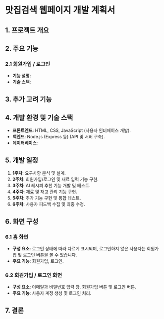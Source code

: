 # 맛집검색 웹페이지 개발 계획서

## 1. 프로젝트 개요

## 2. 주요 기능

### 2.1 회원가입 / 로그인

- **기능 설명**:
- **기술 스택**:

## 3. 추가 고려 기능

## 4. 개발 환경 및 기술 스택

- **프론트엔드**: HTML, CSS, JavaScript (사용자 인터페이스 개발).
- **백엔드**: Node.js (Express 등) (API 및 서버 구축).
- **데이터베이스**:

## 5. 개발 일정

1. **1주차**: 요구사항 분석 및 설계.
2. **2주차**: 회원가입/로그인 및 재료 입력 기능 구현.
3. **3주차**: AI 레시피 추천 기능 개발 및 테스트.
4. **4주차**: 재료 및 재고 관리 기능 구현.
5. **5주차**: 추가 기능 구현 및 통합 테스트.
6. **6주차**: 사용자 피드백 수집 및 최종 수정.

## 6. 화면 구성

### 6.1 홈 화면

- **구성 요소**: 로그인 상태에 따라 다르게 표시되며, 로그인하지 않은 사용자는 회원가입 및 로그인 버튼을 볼 수 있습니다.
- **주요 기능**: 회원가입, 로그인.

### 6.2 회원가입 / 로그인 화면

- **구성 요소**: 이메일과 비밀번호 입력 창, 회원가입 버튼 및 로그인 버튼.
- **주요 기능**: 사용자 계정 생성 및 로그인 처리.

## 7. 결론
